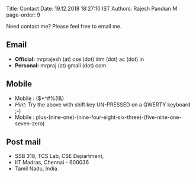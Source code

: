 Title: Contact
Date: 19.12.2018 18:27:10 IST
Authors: Rajesh Pandian M
page-order: 9

<!-- Most of the time, I hang around Twitter (tech updates!). Wherever there is Wi-Fi, I am online on my Gmail. --> 

Need contact me? Please feel free to email me.

## Email

- **Official:**  mrprajesh (at) cse (dot) iitm (dot) ac (dot) in
- **Personal:**  mrpraj (at) gmail (dot) com


## Mobile

- Mobile : ($*^#%(!&)
- _Hint:_ Try the above with shift key UN-PRESSED on a QWERTY keyboard ;-)
- Mobile : plus-(nine-one)-(nine-four-eight-six-three)-(five-nine-one-seven-zero)

## Post mail

- SSB 318, TCS Lab, CSE Department,
- IIT Madras, Chennai - 600036
- Tamil Nadu, India.
